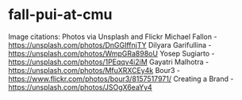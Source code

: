 # fall-pui-at-cmu
Image citations: 
Photos via Unsplash and Flickr
Michael Fallon - https://unsplash.com/photos/DnGGIffnjTY
Dilyara Garifullina - https://unsplash.com/photos/WmpGRa898oU
Yosep Sugiarto - https://unsplash.com/photos/1PEqqv4i2iM
Gayatri Malhotra - https://unsplash.com/photos/MfuXRXCEy4k
Bour3 - https://www.flickr.com/photos/bour3/8157517971/
Creating a Brand - https://unsplash.com/photos/JSOgX6eaYy4
